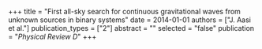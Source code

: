 +++
title = "First all-sky search for continuous gravitational waves from unknown sources in binary systems"
date = 2014-01-01
authors = ["J. Aasi et al."]
publication_types = ["2"]
abstract = ""
selected = "false"
publication = "*Physical Review D*"
+++

